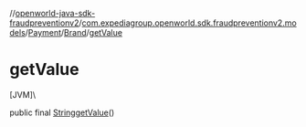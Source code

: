 //[openworld-java-sdk-fraudpreventionv2](../../../../index.md)/[com.expediagroup.openworld.sdk.fraudpreventionv2.models](../../index.md)/[Payment](../index.md)/[Brand](index.md)/[getValue](get-value.md)

# getValue

[JVM]\

public final [String](https://docs.oracle.com/javase/8/docs/api/java/lang/String.html)[getValue](get-value.md)()
